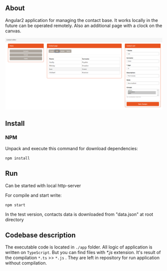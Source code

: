 ## About
Angular2 application for managing the contact base. It works locally in the future can be operated remotely.
Also an additional page with a clock on the canvas.

![view image](https://raw.githubusercontent.com/myfunc/Angular2-ContactEditor/master/angular.PNG)

## Install
### NPM
Unpack and execute this command for download dependencies:
```
npm install
```
## Run
Can be started with local http-server

For compile and start write:
```
npm start
```
In the test version, contacts data is downloaded from "data.json" at root directory

## Codebase description
The executable code is located in `./app` folder.
All logic of application is written on `TypeScript`. But you can find files with _*.js_ extension. It's result of the compilation `*.ts` >> `*.js` . They are left in repository for run application without compilation.
